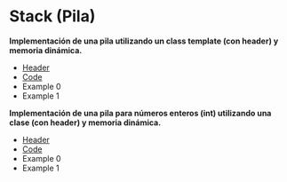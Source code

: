 # Stack (Pila)
**Implementación de una pila utilizando un class template (con header) y memoria dinámica.**
- [Header](./stack_class_dyn.h)
- [Code](./stack_class_dyn.cpp)
- Example 0
- Example 1

**Implementación de una pila para números enteros (int) utilizando una clase (con header) y memoria dinámica.**
- [Header](./stack_class_dyn_int.h)
- [Code](./stack_class_dyn_int.cpp)
- Example 0
- Example 1
